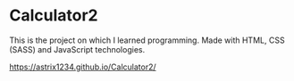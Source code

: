 # Calculator2

This is the project on which I learned programming. Made with HTML, CSS (SASS)
and JavaScript technologies.

https://astrix1234.github.io/Calculator2/
